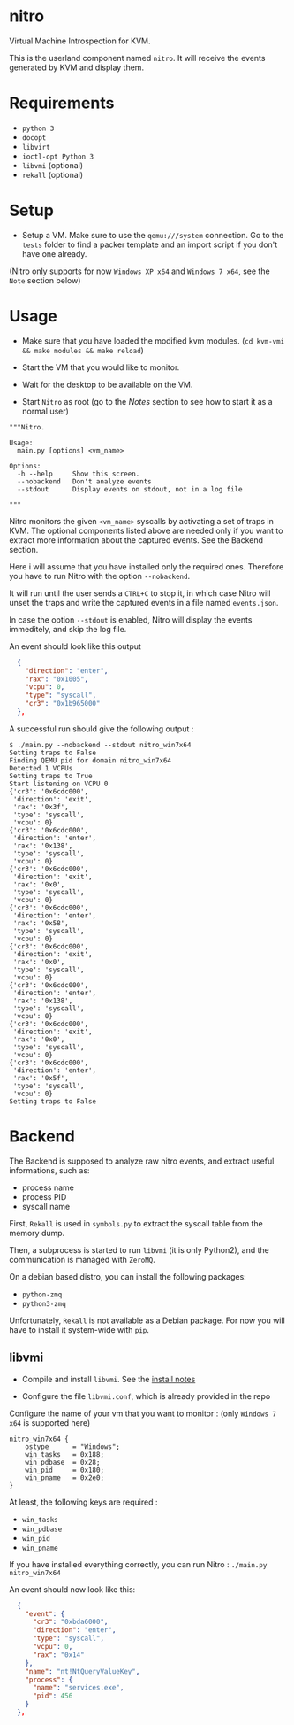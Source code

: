 # nitro

Virtual Machine Introspection for KVM.

This is the userland component named `nitro`.
It will receive the events generated by KVM and display them.

# Requirements

- `python 3`
- `docopt`
- `libvirt`
- `ioctl-opt Python 3`
- `libvmi` (optional)
- `rekall` (optional)

# Setup

- Setup a VM. Make sure to use the `qemu:///system` connection.
Go to the `tests` folder to find a packer template and an import script if
you don't have one already.

(Nitro only supports for now `Windows XP x64` and `Windows 7 x64`, see the `Note` section below)


# Usage

- Make sure that you have loaded the modified kvm modules. 
(`cd kvm-vmi && make modules && make reload`)

- Start the VM that you would like to monitor.

- Wait for the desktop to be available on the VM.

- Start `Nitro` as root (go to the *Notes* section to see how to start it as a normal user)

~~~
"""Nitro.

Usage:
  main.py [options] <vm_name>

Options:
  -h --help     Show this screen.
  --nobackend   Don't analyze events
  --stdout      Display events on stdout, not in a log file

"""
~~~

Nitro monitors the given `<vm_name>` syscalls by activating a set of traps in KVM.
The optional components listed above are needed only if you want to extract more information
about the captured events. See the Backend section.

Here i will assume that you have installed only the required ones.
Therefore you have to run Nitro with the option `--nobackend`.

It will run until the user sends a `CTRL+C` to stop it, in which case Nitro
will unset the traps and write the captured events in a file named `events.json`.

In case the option `--stdout` is enabled, Nitro will display the events immeditely,
and skip the log file.

An event should look like this output
~~~JSON
  {
    "direction": "enter",
    "rax": "0x1005",
    "vcpu": 0,
    "type": "syscall",
    "cr3": "0x1b965000"
  },
~~~


A successful run should give the following output :

~~~
$ ./main.py --nobackend --stdout nitro_win7x64
Setting traps to False
Finding QEMU pid for domain nitro_win7x64
Detected 1 VCPUs
Setting traps to True
Start listening on VCPU 0
{'cr3': '0x6cdc000',
 'direction': 'exit',
 'rax': '0x3f',
 'type': 'syscall',
 'vcpu': 0}
{'cr3': '0x6cdc000',
 'direction': 'enter',
 'rax': '0x138',
 'type': 'syscall',
 'vcpu': 0}
{'cr3': '0x6cdc000',
 'direction': 'exit',
 'rax': '0x0',
 'type': 'syscall',
 'vcpu': 0}
{'cr3': '0x6cdc000',
 'direction': 'enter',
 'rax': '0x58',
 'type': 'syscall',
 'vcpu': 0}
{'cr3': '0x6cdc000',
 'direction': 'exit',
 'rax': '0x0',
 'type': 'syscall',
 'vcpu': 0}
{'cr3': '0x6cdc000',
 'direction': 'enter',
 'rax': '0x138',
 'type': 'syscall',
 'vcpu': 0}
{'cr3': '0x6cdc000',
 'direction': 'exit',
 'rax': '0x0',
 'type': 'syscall',
 'vcpu': 0}
{'cr3': '0x6cdc000',
 'direction': 'enter',
 'rax': '0x5f',
 'type': 'syscall',
 'vcpu': 0}
Setting traps to False
~~~

# Backend

The Backend is supposed to analyze raw nitro events, and extract useful
informations, such as:
- process name
- process PID
- syscall name

First, `Rekall` is used in `symbols.py` to extract the syscall table from
the memory dump.

Then, a subprocess is started to run `libvmi` (it is only Python2),
and the communication is managed with `ZeroMQ`.

On a debian based distro, you can install the following packages:
- `python-zmq`
- `python3-zmq`

Unfortunately, `Rekall` is not available as a Debian package.
For now you will have to install it system-wide with `pip`.

## libvmi

- Compile and install `libvmi`. See the [install notes](http://libvmi.com/docs/gcode-install.html)

- Configure the file `libvmi.conf`, which is already provided in the repo

Configure the name of your vm that you want to monitor :
(only `Windows 7 x64` is supported here)

~~~
nitro_win7x64 {
    ostype      = "Windows";
    win_tasks   = 0x188;
    win_pdbase  = 0x28;
    win_pid     = 0x180;
    win_pname   = 0x2e0;
}
~~~

At least, the following keys are required :
- `win_tasks`
- `win_pdbase`
- `win_pid`
- `win_pname`

If you have installed everything correctly, you can run Nitro :
`./main.py nitro_win7x64`

An event should now look like this:
~~~JSON
  {
    "event": {
      "cr3": "0xbda6000",
      "direction": "enter",
      "type": "syscall",
      "vcpu": 0,
      "rax": "0x14"
    },
    "name": "nt!NtQueryValueKey",
    "process": {
      "name": "services.exe",
      "pid": 456
    }
  },
~~~
